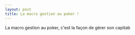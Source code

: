 ```yaml
---
layout: post
title: La macro gestion au poker !
---
```

La macro gestion au poker, c'est la façon de gérer son capitab
<!--stackedit_data:
eyJoaXN0b3J5IjpbMTMzODc0NDg0NywxMzMwMTU4OTk4LC0xMj
EwOTYxNzU0XX0=
-->